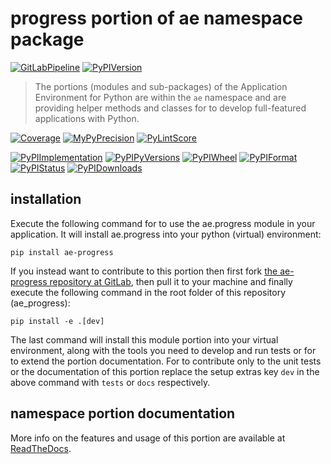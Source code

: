 <!--
  THIS FILE IS EXCLUSIVELY MAINTAINED IN THE NAMESPACE ROOT PACKAGE. CHANGES HAVE TO BE DONE THERE.
  All changes will be deployed automatically to all the portions of this namespace package.
-->
# progress portion of ae namespace package

[![GitLabPipeline](https://img.shields.io/gitlab/pipeline/ae-group/ae_progress/master?logo=python)](
    https://gitlab.com/ae-group/ae_progress)
[![PyPIVersion](https://img.shields.io/pypi/v/ae_progress)](
    https://pypi.org/project/ae-progress/#history)

>The portions (modules and sub-packages) of the Application Environment for Python are within
the `ae` namespace and are providing helper methods and classes for to develop
full-featured applications with Python.

[![Coverage](https://ae-group.gitlab.io/ae_progress/coverage.svg)](
    https://ae-group.gitlab.io/ae_progress/coverage/ae_progress_py.html)
[![MyPyPrecision](https://ae-group.gitlab.io/ae_progress/mypy.svg)](
    https://ae-group.gitlab.io/ae_progress/lineprecision.txt)
[![PyLintScore](https://ae-group.gitlab.io/ae_progress/pylint.svg)](
    https://ae-group.gitlab.io/ae_progress/pylint.log)

[![PyPIImplementation](https://img.shields.io/pypi/implementation/ae_progress)](
    https://pypi.org/project/ae-progress/)
[![PyPIPyVersions](https://img.shields.io/pypi/pyversions/ae_progress)](
    https://pypi.org/project/ae-progress/)
[![PyPIWheel](https://img.shields.io/pypi/wheel/ae_progress)](
    https://pypi.org/project/ae-progress/)
[![PyPIFormat](https://img.shields.io/pypi/format/ae_progress)](
    https://pypi.org/project/ae-progress/)
[![PyPIStatus](https://img.shields.io/pypi/status/ae_progress)](
    https://libraries.io/pypi/ae-progress)
[![PyPIDownloads](https://img.shields.io/pypi/dm/ae_progress)](
    https://pypi.org/project/ae-progress/#files)


## installation

Execute the following command for to use the ae.progress module in your
application. It will install ae.progress into your python (virtual) environment:
 
```shell script
pip install ae-progress
```

If you instead want to contribute to this portion then first fork
[the ae-progress repository at GitLab](https://gitlab.com/ae-group/ae_progress "ae.progress code repository"),
then pull it to your machine and finally execute the following command in the root folder
of this repository (ae_progress):

```shell script
pip install -e .[dev]
```

The last command will install this module portion into your virtual environment, along with
the tools you need to develop and run tests or for to extend the portion documentation.
For to contribute only to the unit tests or the documentation of this portion replace
the setup extras key `dev` in the above command with `tests` or `docs` respectively.


## namespace portion documentation

More info on the features and usage of this portion are available at
[ReadTheDocs](https://ae.readthedocs.io/en/latest/_autosummary/ae.progress.html#module-ae.progress
"ae_progress documentation").

<!-- Common files version 0.0.34 deployed (with 0.0.34)
     to the ae_progress module version 0.0.5.
-->